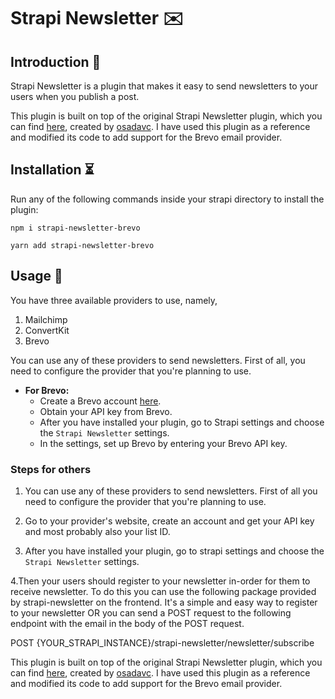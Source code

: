 # Strapi Newsletter ✉️

## Introduction 📖

Strapi Newsletter is a plugin that makes it easy to send newsletters to your users when you publish a post.

This plugin is built on top of the original Strapi Newsletter plugin, which you can find [here](https://www.npmjs.com/package/@strapi-newsletter/strapi), created by [osadavc](https://www.npmjs.com/~osadavc). I have used this plugin as a reference and modified its code to add support for the Brevo email provider.

## Installation ⏳

Run any of the following commands inside your strapi directory to install the plugin:

```
npm i strapi-newsletter-brevo

yarn add strapi-newsletter-brevo
```

## Usage 💄

You have three available providers to use, namely,

1. Mailchimp
2. ConvertKit
3. Brevo

You can use any of these providers to send newsletters. First of all, you need to configure the provider that you're planning to use.

- **For Brevo:**
  - Create a Brevo account [here](https://brevo.com).
  - Obtain your API key from Brevo.
  - After you have installed your plugin, go to Strapi settings and choose the `Strapi Newsletter` settings.
  - In the settings, set up Brevo by entering your Brevo API key.

### Steps for others

1. You can use any of these providers to send newsletters. First of all you need to configure the provider that you're planning to use.

2. Go to your provider's website, create an account and get your API key and most probably also your list ID.

3. After you have installed your plugin, go to strapi settings and choose the `Strapi Newsletter` settings.

4.Then your users should register to your newsletter in-order for them to receive newsletter. To do this you can use the following package provided by strapi-newsletter on the frontend. It's a simple and easy way to register to your newsletter OR you can send a POST request to the following endpoint with the email in the body of the POST request.

POST {YOUR_STRAPI_INSTANCE}/strapi-newsletter/newsletter/subscribe

This plugin is built on top of the original Strapi Newsletter plugin, which you can find [here](https://www.npmjs.com/package/@strapi-newsletter/strapi), created by [osadavc](https://www.npmjs.com/~osadavc). I have used this plugin as a reference and modified its code to add support for the Brevo email provider.
